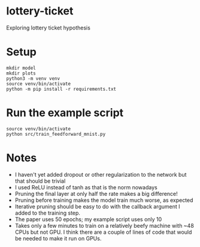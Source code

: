 # lottery-ticket
Exploring lottery ticket hypothesis

# Setup
```
mkdir model
mkdir plots
python3 -m venv venv
source venv/bin/activate
python -m pip install -r requirements.txt
```

# Run the example script
```
source venv/bin/activate
python src/train_feedforward_mnist.py
```

# Notes
- I haven't yet added dropout or other regularization to the network but that should be trivial
- I used ReLU instead of tanh as that is the norm nowadays
- Pruning the final layer at only half the rate makes a big difference!
- Pruning before training makes the model train much worse, as expected
- Iterative pruning should be easy to do with the callback argument I added to the training step.
- The paper uses 50 epochs; my example script uses only 10
- Takes only a few minutes to train on a relatively beefy machine with ~48 CPUs but not GPU. I think there are a couple of lines of code that would be needed to make it run on GPUs.
